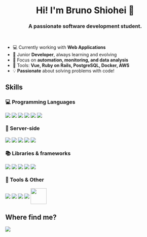<h1 align="center">Hi! I'm Bruno Shiohei 👋</h1>
<h3 align="center">A passionate software development student.</h3><br>

- 💻 Currently working with **Web Applications**
- 📖 Junior **Developer**, always learning and evolving
- 🎯 Focus on **automation, monitoring, and data analysis**
- 🔧 Tools: **Vue, Ruby on Rails, PostgreSQL, Docker, AWS**
- 💡 **Passionate** about solving problems with code!

## Skills
<div style="flex-basis: 48%;">
  <h3>💻 Programming Languages</h3>
  <img align="center" src="https://skillicons.dev/icons?i=js" />
  <img align="center" src="https://skillicons.dev/icons?i=ruby" />
  <img align="center" src="https://skillicons.dev/icons?i=php" />
  <img align="center" src="https://skillicons.dev/icons?i=java" /> 
  <img align="center" src="https://skillicons.dev/icons?i=python" />
  <img align="center" src="https://skillicons.dev/icons?i=cs">   
</div>


 <div style="flex-basis: 48%;">
   <h3>🎲 Server-side</h3>
   <img align="center" src="https://skillicons.dev/icons?i=mysql" />
   <img align="center" src="https://skillicons.dev/icons?i=postgresql" />
   <img align="center" src="https://skillicons.dev/icons?i=docker" />
   <img align="center" src="https://skillicons.dev/icons?i=jenkins" />
   <img align="center" src="https://skillicons.dev/icons?i=aws" />
</div>

<div style="flex-basis: 48%;">
  <h3>📚 Libraries & frameworks</h3>
  <img align="center" src="https://skillicons.dev/icons?i=vue" />
  <img align="center" src="https://skillicons.dev/icons?i=rails" />
  <img align="center" src="https://skillicons.dev/icons?i=react" />
  <img align="center" src="https://skillicons.dev/icons?i=typescript" />
  <img align="center" src="https://skillicons.dev/icons?i=nodejs" />
</div>

<div style="flex-basis: 48%;">
  <h3>🔨 Tools & Other</h3>
  <img align="center" src="https://skillicons.dev/icons?i=postman" />
  <img align="center" src="https://skillicons.dev/icons?i=git" />
  <img align="center" src="https://skillicons.dev/icons?i=github" />
  <img align="center" src="https://skillicons.dev/icons?i=linux" />
  <img align="center" height="50" width="50" src="https://cdn.jsdelivr.net/gh/devicons/devicon@latest/icons/jira/jira-original.svg"/>
</div>

## Where find me?
<p align="left">
    <a href="https://www.linkedin.com/in/bruno-shiohei/" target="_blank"><img src="https://img.shields.io/badge/-LinkedIn-%230077B5?style=for-the-badge&logo=linkedin&logoColor=white" target="_blank"></a> 
</p>
  
<br>
